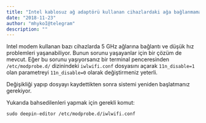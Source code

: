 ```yaml
---
title: "Intel kablosuz ağ adaptörü kullanan cihazlardaki ağa bağlanmama ya da bağlantı hızı sorununun çözümü"
date: "2018-11-23"
author: "mhykoI@telegram"
description: ""
---
```


Intel modem kullanan bazı cihazlarda 5 GHz ağlarına bağlantı ve düşük hız problemleri yaşanabiliyor. Bunun sorunu yaşayanlar için bir çözüm de mevcut. Eğer bu sorunu yaşıyorsanız bir terminal penceresinden `/etc/modprobe.d/` dizinindeki `iwlwifi.conf` dosyasını açarak `11n_disable=1` olan parametreyi `11n_disable=0` olarak değiştirmeniz yeterli.

Değişikliği yapıp dosyayı kaydettikten sonra sistemi yeniden başlatmanız gerekiyor.

Yukarıda bahsedilenleri yapmak için gerekli komut:

`sudo deepin-editor /etc/modprobe.d/iwlwifi.conf`
